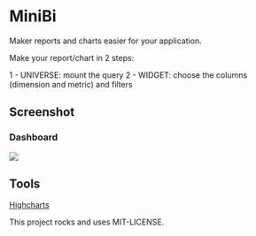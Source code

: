# MiniBi

Maker reports and charts easier for your application.

Make your report/chart in 2 steps:

1 - UNIVERSE: mount the query
2 - WIDGET: choose the columns (dimension and metric) and filters
## Screenshot
### Dashboard

<img src="https://lh6.googleusercontent.com/-fs7T7xIU0z8/VBtDqCThgGI/AAAAAAAACFU/on1mTJJ1FSs/w1278-h604-no/dashboard.jpg"></img>

## Tools

<a href="highcharts.com/">Highcharts</a>


This project rocks and uses MIT-LICENSE.
